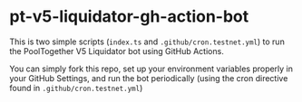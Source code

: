 # pt-v5-liquidator-gh-action-bot

This is two simple scripts (`index.ts` and `.github/cron.testnet.yml`) to run the PoolTogether V5 Liquidator bot using GitHub Actions.

You can simply fork this repo, set up your environment variables properly in your GitHub Settings, and run the bot periodically (using the cron directive found in `.github/cron.testnet.yml`)

